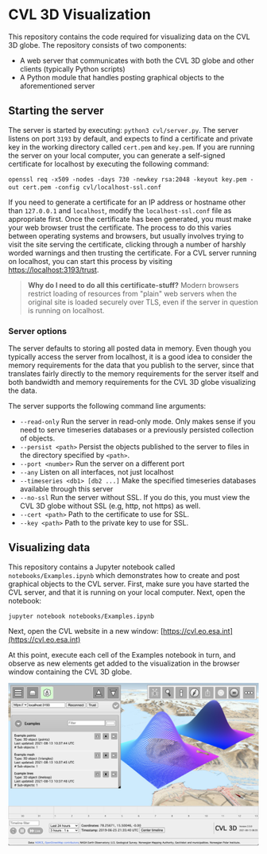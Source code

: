 # CVL 3D Visualization

This repository contains the code required for visualizing data on the CVL 3D globe. The repository consists of two components:

- A web server that communicates with both the CVL 3D globe and other clients (typically Python scripts)
- A Python module that handles posting graphical objects to the aforementioned server

## Starting the server

The server is started by executing: `python3 cvl/server.py`. The server listens on port `3193` by default, and expects to find a certificate and private key in the working directory called `cert.pem` and `key.pem`. If you are running the server on your local computer, you can generate a self-signed certificate for localhost by executing the following command:

	openssl req -x509 -nodes -days 730 -newkey rsa:2048 -keyout key.pem -out cert.pem -config cvl/localhost-ssl.conf

If you need to generate a certificate for an IP address or hostname other than `127.0.0.1` and `localhost`, modify the `localhost-ssl.conf` file as appropriate first. Once the certificate has been generated, you must make your web browser trust the certificate. The process to do this varies between operating systems and browsers, but usually involves trying to visit the site serving the certificate, clicking through a number of harshly worded warnings and then trusting the certificate. For a CVL server running on localhost, you can start this process by visiting [https://localhost:3193/trust](https://localhost:3193/trust).

> **Why do I need to do all this certificate-stuff?** Modern browsers restrict loading of resources from "plain" web servers when the original site is loaded securely over TLS, even if the server in question is running on localhost.

### Server options

The server defaults to storing all posted data in memory. Even though you typically access the server from localhost, it is a good idea to consider the memory requirements for the data that you publish to the server, since that translates fairly directly to the memory requirements for the server itself and both bandwidth and memory requirements for the CVL 3D globe visualizing the data.

The server supports the following command line arguments:

- `--read-only` Run the server in read-only mode. Only makes sense if you need to serve timeseries databases or a previously persisted collection of objects.
- `--persist <path>` Persist the objects published to the server to files in the directory specified by `<path>`.
- `--port <number>` Run the server on a different port
- `--any` Listen on all interfaces, not just localhost
- `--timeseries <db1> [db2 ...]` Make the specified timeseries databases available through this server
- `--no-ssl` Run the server without SSL. If you do this, you must view the CVL 3D globe without SSL (e.g, http, not https) as well.
- `--cert <path>` Path to the certificate to use for SSL.
- `--key <path>` Path to the private key to use for SSL.

## Visualizing data

This repository contains a Jupyter notebook called `notebooks/Examples.ipynb` which demonstrates how to create and post graphical objects to the CVL server. First, make sure you have started the CVL server, and that it is running on your local computer. Next, open the notebook:

	jupyter notebook notebooks/Examples.ipynb

Next, open the CVL website in a new window: [https://cvl.eo.esa.int](https://cvl.eo.esa.int)

At this point, execute each cell of the Examples notebook in turn, and observe as new elements get added to the visualization in the browser window containing the CVL 3D globe.

![img/examples.jpg](img/examples.jpg)

